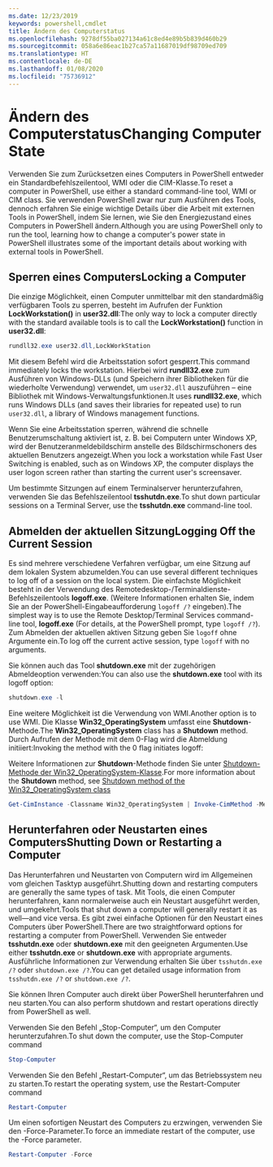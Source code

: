 ```yaml
---
ms.date: 12/23/2019
keywords: powershell,cmdlet
title: Ändern des Computerstatus
ms.openlocfilehash: 9278df55ba027134a61c8ed4e89b5b839d460b29
ms.sourcegitcommit: 058a6e86eac1b27ca57a11687019df98709ed709
ms.translationtype: HT
ms.contentlocale: de-DE
ms.lasthandoff: 01/08/2020
ms.locfileid: "75736912"
---
```

# <a name="changing-computer-state"></a><span data-ttu-id="f1b83-103">Ändern des Computerstatus</span><span class="sxs-lookup"><span data-stu-id="f1b83-103">Changing Computer State</span></span>

<span data-ttu-id="f1b83-104">Verwenden Sie zum Zurücksetzen eines Computers in PowerShell entweder ein Standardbefehlszeilentool, WMI oder die CIM-Klasse.</span><span class="sxs-lookup"><span data-stu-id="f1b83-104">To reset a computer in PowerShell, use either a standard command-line tool, WMI or CIM class.</span></span>
<span data-ttu-id="f1b83-105">Sie verwenden PowerShell zwar nur zum Ausführen des Tools, dennoch erfahren Sie einige wichtige Details über die Arbeit mit externen Tools in PowerShell, indem Sie lernen, wie Sie den Energiezustand eines Computers in PowerShell ändern.</span><span class="sxs-lookup"><span data-stu-id="f1b83-105">Although you are using PowerShell only to run the tool, learning how to change a computer's power state in PowerShell illustrates some of the important details about working with external tools in PowerShell.</span></span>

## <a name="locking-a-computer"></a><span data-ttu-id="f1b83-106">Sperren eines Computers</span><span class="sxs-lookup"><span data-stu-id="f1b83-106">Locking a Computer</span></span>

<span data-ttu-id="f1b83-107">Die einzige Möglichkeit, einen Computer unmittelbar mit den standardmäßig verfügbaren Tools zu sperren, besteht im Aufrufen der Funktion **LockWorkstation()** in **user32.dll**:</span><span class="sxs-lookup"><span data-stu-id="f1b83-107">The only way to lock a computer directly with the standard available tools is to call the **LockWorkstation()** function in **user32.dll**:</span></span>

```powershell
rundll32.exe user32.dll,LockWorkStation
```

<span data-ttu-id="f1b83-108">Mit diesem Befehl wird die Arbeitsstation sofort gesperrt.</span><span class="sxs-lookup"><span data-stu-id="f1b83-108">This command immediately locks the workstation.</span></span> <span data-ttu-id="f1b83-109">Hierbei wird **rundll32.exe** zum Ausführen von Windows-DLLs (und Speichern ihrer Bibliotheken für die wiederholte Verwendung) verwendet, um `user32.dll` auszuführen – eine Bibliothek mit Windows-Verwaltungsfunktionen.</span><span class="sxs-lookup"><span data-stu-id="f1b83-109">It uses **rundll32.exe**, which runs Windows DLLs (and saves their libraries for repeated use) to run `user32.dll`, a library of Windows management functions.</span></span>

<span data-ttu-id="f1b83-110">Wenn Sie eine Arbeitsstation sperren, während die schnelle Benutzerumschaltung aktiviert ist, z. B. bei Computern unter Windows XP, wird der Benutzeranmeldebildschirm anstelle des Bildschirmschoners des aktuellen Benutzers angezeigt.</span><span class="sxs-lookup"><span data-stu-id="f1b83-110">When you lock a workstation while Fast User Switching is enabled, such as on Windows XP, the computer displays the user logon screen rather than starting the current user's screensaver.</span></span>

<span data-ttu-id="f1b83-111">Um bestimmte Sitzungen auf einem Terminalserver herunterzufahren, verwenden Sie das Befehlszeilentool **tsshutdn.exe**.</span><span class="sxs-lookup"><span data-stu-id="f1b83-111">To shut down particular sessions on a Terminal Server, use the **tsshutdn.exe** command-line tool.</span></span>

## <a name="logging-off-the-current-session"></a><span data-ttu-id="f1b83-112">Abmelden der aktuellen Sitzung</span><span class="sxs-lookup"><span data-stu-id="f1b83-112">Logging Off the Current Session</span></span>

<span data-ttu-id="f1b83-113">Es sind mehrere verschiedene Verfahren verfügbar, um eine Sitzung auf dem lokalen System abzumelden.</span><span class="sxs-lookup"><span data-stu-id="f1b83-113">You can use several different techniques to log off of a session on the local system.</span></span> <span data-ttu-id="f1b83-114">Die einfachste Möglichkeit besteht in der Verwendung des Remotedesktop-/Terminaldienste-Befehlszeilentools **logoff.exe**. (Weitere Informationen erhalten Sie, indem Sie an der PowerShell-Eingabeaufforderung `logoff /?` eingeben).</span><span class="sxs-lookup"><span data-stu-id="f1b83-114">The simplest way is to use the Remote Desktop/Terminal Services command-line tool, **logoff.exe** (For details, at the PowerShell prompt, type `logoff /?`).</span></span> <span data-ttu-id="f1b83-115">Zum Abmelden der aktuellen aktiven Sitzung geben Sie `logoff` ohne Argumente ein.</span><span class="sxs-lookup"><span data-stu-id="f1b83-115">To log off the current active session, type `logoff` with no arguments.</span></span>

<span data-ttu-id="f1b83-116">Sie können auch das Tool **shutdown.exe** mit der zugehörigen Abmeldeoption verwenden:</span><span class="sxs-lookup"><span data-stu-id="f1b83-116">You can also use the **shutdown.exe** tool with its logoff option:</span></span>

```powershell
shutdown.exe -l
```

<span data-ttu-id="f1b83-117">Eine weitere Möglichkeit ist die Verwendung von WMI.</span><span class="sxs-lookup"><span data-stu-id="f1b83-117">Another option is to use WMI.</span></span> <span data-ttu-id="f1b83-118">Die Klasse **Win32_OperatingSystem** umfasst eine **Shutdown**-Methode.</span><span class="sxs-lookup"><span data-stu-id="f1b83-118">The **Win32_OperatingSystem** class has a **Shutdown** method.</span></span>
<span data-ttu-id="f1b83-119">Durch Aufrufen der Methode mit dem 0-Flag wird die Abmeldung initiiert:</span><span class="sxs-lookup"><span data-stu-id="f1b83-119">Invoking the method with the 0 flag initiates logoff:</span></span>

<span data-ttu-id="f1b83-120">Weitere Informationen zur **Shutdown**-Methode finden Sie unter [Shutdown-Methode der Win32_OperatingSystem-Klasse](/windows/win32/cimwin32prov/shutdown-method-in-class-win32-operatingsystem).</span><span class="sxs-lookup"><span data-stu-id="f1b83-120">For more information about the **Shutdown** method, see [Shutdown method of the Win32_OperatingSystem class](/windows/win32/cimwin32prov/shutdown-method-in-class-win32-operatingsystem)</span></span>

```powershell
Get-CimInstance -Classname Win32_OperatingSystem | Invoke-CimMethod -MethodName Shutdown
```

## <a name="shutting-down-or-restarting-a-computer"></a><span data-ttu-id="f1b83-121">Herunterfahren oder Neustarten eines Computers</span><span class="sxs-lookup"><span data-stu-id="f1b83-121">Shutting Down or Restarting a Computer</span></span>

<span data-ttu-id="f1b83-122">Das Herunterfahren und Neustarten von Computern wird im Allgemeinen vom gleichen Tasktyp ausgeführt.</span><span class="sxs-lookup"><span data-stu-id="f1b83-122">Shutting down and restarting computers are generally the same types of task.</span></span> <span data-ttu-id="f1b83-123">Mit Tools, die einen Computer herunterfahren, kann normalerweise auch ein Neustart ausgeführt werden, und umgekehrt.</span><span class="sxs-lookup"><span data-stu-id="f1b83-123">Tools that shut down a computer will generally restart it as well—and vice versa.</span></span> <span data-ttu-id="f1b83-124">Es gibt zwei einfache Optionen für den Neustart eines Computers über PowerShell.</span><span class="sxs-lookup"><span data-stu-id="f1b83-124">There are two straightforward options for restarting a computer from PowerShell.</span></span> <span data-ttu-id="f1b83-125">Verwenden Sie entweder **tsshutdn.exe** oder **shutdown.exe** mit den geeigneten Argumenten.</span><span class="sxs-lookup"><span data-stu-id="f1b83-125">Use either **tsshutdn.exe** or **shutdown.exe** with appropriate arguments.</span></span> <span data-ttu-id="f1b83-126">Ausführliche Informationen zur Verwendung erhalten Sie über `tsshutdn.exe /?` oder `shutdown.exe /?`.</span><span class="sxs-lookup"><span data-stu-id="f1b83-126">You can get detailed usage information from `tsshutdn.exe /?` or `shutdown.exe /?`.</span></span>

<span data-ttu-id="f1b83-127">Sie können Ihren Computer auch direkt über PowerShell herunterfahren und neu starten.</span><span class="sxs-lookup"><span data-stu-id="f1b83-127">You can also perform shutdown and restart operations directly from PowerShell as well.</span></span>

<span data-ttu-id="f1b83-128">Verwenden Sie den Befehl „Stop-Computer“, um den Computer herunterzufahren.</span><span class="sxs-lookup"><span data-stu-id="f1b83-128">To shut down the computer, use the Stop-Computer command</span></span>

```powershell
Stop-Computer
```

<span data-ttu-id="f1b83-129">Verwenden Sie den Befehl „Restart-Computer“, um das Betriebssystem neu zu starten.</span><span class="sxs-lookup"><span data-stu-id="f1b83-129">To restart the operating system, use the Restart-Computer command</span></span>

```powershell
Restart-Computer
```

<span data-ttu-id="f1b83-130">Um einen sofortigen Neustart des Computers zu erzwingen, verwenden Sie den -Force-Parameter.</span><span class="sxs-lookup"><span data-stu-id="f1b83-130">To force an immediate restart of the computer, use the -Force parameter.</span></span>

```powershell
Restart-Computer -Force
```
